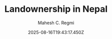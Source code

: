 ---
title: "Landownership in Nepal"
date: "2025-08-16T19:43:17.450Z"
author: "Mahesh C. Regmi"
read_year: "NO"
recommendation: '3'
url: /bookshelf/landownership-in-nepal
---